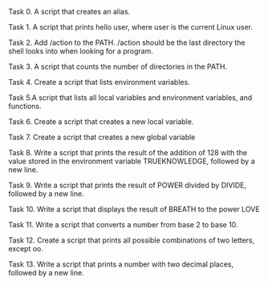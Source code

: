 Task 0. A script that creates an alias.

Task 1. A script that prints hello user, where user is the current Linux user.

Task 2. Add /action to the PATH. /action should be the last directory the shell looks into when looking for a program.

Task 3. A script that counts the number of directories in the PATH.

Task 4. Create a script that lists environment variables.
 
Task 5.A script that lists all local variables and environment variables, and functions.

Task 6. Create a script that creates a new local variable.

Task 7. Create a script that creates a new global variable

Task 8. Write a script that prints the result of the addition of 128 with the value stored in the environment variable TRUEKNOWLEDGE, followed by a new line.

Task 9. Write a script that prints the result of POWER divided by DIVIDE, followed by a new line.

Task 10. Write a script that displays the result of BREATH to the power LOVE

Task 11. Write a script that converts a number from base 2 to base 10.

Task 12. Create a script that prints all possible combinations of two letters, except oo.

Task 13. Write a script that prints a number with two decimal places, followed by a new line.

